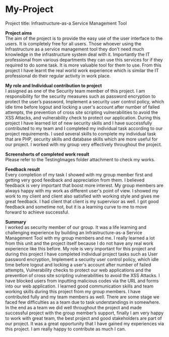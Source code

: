 # My-Project
Project title: Infrastructure-as-a Service Management Tool 

<b>Project aims</b>
<br>
The aim of the project is to provide the easy use of the user interface to the users. It is completely free for all users. Those whoever using the Infrastructure as a service management tool they don’t need much knowledge in the infrastructure system deal with it. Importantly the IT professional from various departments they can use this services for if they required to do some task. It is more valuable tool for them to use.  From this project I have learnt the real world work experience which is similar the IT professional do their regular activity in work place. 

<b>My role and Individual contribution to project</b>
<br>
I assigned as one of the Security team member of this project. I am responsibility for the security measures such as password encryption to protect the user’s password, Implement a security user control policy, which idle time before logout and locking a user's account after number of failed attempts, the prevention of cross site scripting vulnerabilities to avoid the XSS Attacks, and vulnerability check to protect our application. During this project I have learned lot of new security skills and I have successfully contributed to my team and I completed my individual task according to our project requirements. I used several skills to complete my individual task that are PHP, security skills and database skills which are more useful for our project. I worked with my group very effectively throughout the project.

<b>Screenshorts of completed work result</b>
<br>
Please refer to the TestingImages folder attachment to check my works.

<b>Feedback result</b>
<br>
Every completion of my task I showed with my group member first and getting very good feedback and appreciation from them. I believed feedback is very important that boost more interest. My group members are always happy with my work as different user's point of view. I showed my work to my client and client also satisfied with working style and gives me great feedback. I had client that client is my supervisor as well. I got good feedback and sometime not, but it is a learning curve to me to move forward to achieve successful.



<b>Summary</b>
<br>
I worked as security member of our group. It was a life learning and challenging experience by building an Infrastructure-as-a Service Management Tool with my group members and me. I really learned a lot from this unit and the project itself because I do not have any real work experience like this before. My role is very important for this project and during this project I have completed individual project tasks such as User password encryption, Implement a security user control policy, which idle time before logout and locking a user's account after number of failed attempts, Vulnerability checks to protect our web applications and the prevention of cross site scripting vulnerabilities to avoid the XSS Attacks. I have blocked users from inputting malicious codes via the URL and forms into our web application. I learned good communication skills and team working skills during this project from my group members. I have contributed fully and my team members as well. There are some stage we faced few difficulties as a team due to task understandings in somewhere. In the end as a team we did well throughout the project and made successful project with the group member’s support, finally I am very happy to work with great team, the best project and good stakeholders are part of our project. It was a great opportunity that I have gained my experiences via this project. I am really happy to contribute as much I can.

